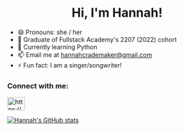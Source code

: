 <h1 align="center"> Hi, I'm Hannah! </h1>

- 😄 Pronouns: she / her
- 🌱 Graduate of Fullstack Academy's 2207 (2022) cohort
- 🔭 Currently learning Python
- 📫 Email me at hannahcrademaker@gmail.com
- ⚡ Fun fact: I am a singer/songwriter! 

<h3 align="left">Connect with me:</h3>
<p align="left">
<a href="https://www.linkedin.com/in/hannah-rademaker-34986713a/" target="blank"><img align="center" src="https://raw.githubusercontent.com/rahuldkjain/github-profile-readme-generator/master/src/images/icons/Social/linked-in-alt.svg" alt="https://www.linkedin.com/in/hannah-rademaker-34986713a/" height="30" width="40" /></a>
</p>

[![Hannah's GitHub stats](https://github-readme-stats.vercel.app/api?username=hannahrademaker)](https://github.com/hannahrademaker/github-readme-stats)
<!--
📄 Know about my experiences on my resume

-->
